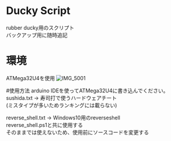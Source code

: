# Ducky Script
rubber ducky用のスクリプト  
バックアップ用に随時追記

# 環境
ATMega32U4を使用
![IMG_5001](https://user-images.githubusercontent.com/52772923/81292724-14230900-90a7-11ea-9eda-b4c0a68aad3c.jpg)

#使用方法
arduino IDEを使ってATMega32U4に書き込んでください。
sushida.txt -> 寿司打で使うハードウェアチート   
(ミスタイプが多いためランキングには載らない)

reverse_shell.txt -> Windows10用のreverseshell  
reverse_shell.ps1と共に使用する  
そのままでは使えないため、使用前にソースコードを変更する